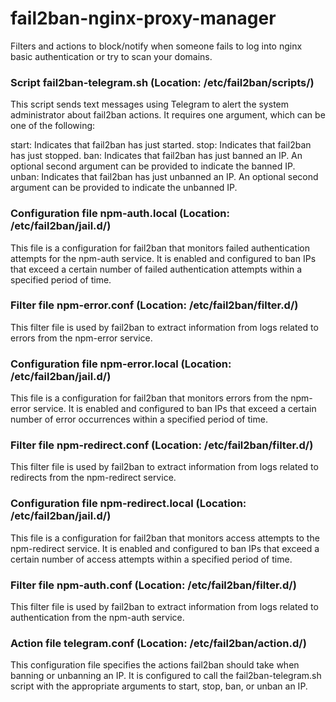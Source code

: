 # fail2ban-nginx-proxy-manager
Filters and actions to block/notify when someone fails to log into nginx basic authentication or try to scan your domains.

### Script fail2ban-telegram.sh (Location: /etc/fail2ban/scripts/)
This script sends text messages using Telegram to alert the system administrator about fail2ban actions. It requires one argument, which can be one of the following:

start: Indicates that fail2ban has just started.
stop: Indicates that fail2ban has just stopped.
ban: Indicates that fail2ban has just banned an IP. An optional second argument can be provided to indicate the banned IP.
unban: Indicates that fail2ban has just unbanned an IP. An optional second argument can be provided to indicate the unbanned IP.

### Configuration file npm-auth.local (Location: /etc/fail2ban/jail.d/)
This file is a configuration for fail2ban that monitors failed authentication attempts for the npm-auth service. It is enabled and configured to ban IPs that exceed a certain number of failed authentication attempts within a specified period of time.

### Filter file npm-error.conf (Location: /etc/fail2ban/filter.d/)
This filter file is used by fail2ban to extract information from logs related to errors from the npm-error service.

### Configuration file npm-error.local (Location: /etc/fail2ban/jail.d/)
This file is a configuration for fail2ban that monitors errors from the npm-error service. It is enabled and configured to ban IPs that exceed a certain number of error occurrences within a specified period of time.

### Filter file npm-redirect.conf (Location: /etc/fail2ban/filter.d/)
This filter file is used by fail2ban to extract information from logs related to redirects from the npm-redirect service.

### Configuration file npm-redirect.local (Location: /etc/fail2ban/jail.d/)
This file is a configuration for fail2ban that monitors access attempts to the npm-redirect service. It is enabled and configured to ban IPs that exceed a certain number of access attempts within a specified period of time.

### Filter file npm-auth.conf (Location: /etc/fail2ban/filter.d/)
This filter file is used by fail2ban to extract information from logs related to authentication from the npm-auth service.

### Action file telegram.conf (Location: /etc/fail2ban/action.d/)
This configuration file specifies the actions fail2ban should take when banning or unbanning an IP. It is configured to call the fail2ban-telegram.sh script with the appropriate arguments to start, stop, ban, or unban an IP.
